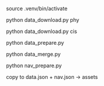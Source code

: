 source .venv/bin/activate

python data_download.py phy

python data_download.py cis

python data_prepare.py

python data_merge.py

python nav_prepare.py

copy to data.json + nav.json -> assets